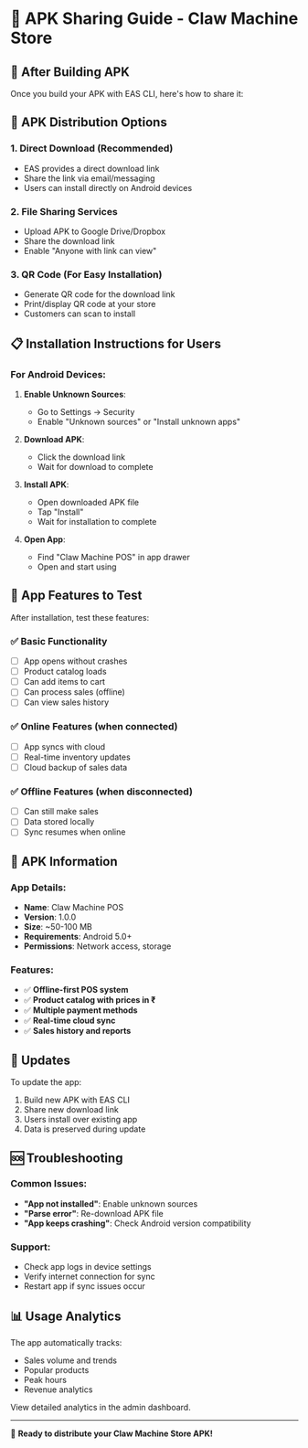 # 📱 APK Sharing Guide - Claw Machine Store

## 🎯 **After Building APK**

Once you build your APK with EAS CLI, here's how to share it:

## 🔗 **APK Distribution Options**

### 1. **Direct Download** (Recommended)
- EAS provides a direct download link
- Share the link via email/messaging
- Users can install directly on Android devices

### 2. **File Sharing Services**
- Upload APK to Google Drive/Dropbox
- Share the download link
- Enable "Anyone with link can view"

### 3. **QR Code** (For Easy Installation)
- Generate QR code for the download link
- Print/display QR code at your store
- Customers can scan to install

## 📋 **Installation Instructions for Users**

### For Android Devices:
1. **Enable Unknown Sources**:
   - Go to Settings → Security
   - Enable "Unknown sources" or "Install unknown apps"

2. **Download APK**:
   - Click the download link
   - Wait for download to complete

3. **Install APK**:
   - Open downloaded APK file
   - Tap "Install"
   - Wait for installation to complete

4. **Open App**:
   - Find "Claw Machine POS" in app drawer
   - Open and start using

## 🔧 **App Features to Test**

After installation, test these features:

### ✅ **Basic Functionality**
- [ ] App opens without crashes
- [ ] Product catalog loads
- [ ] Can add items to cart
- [ ] Can process sales (offline)
- [ ] Can view sales history

### ✅ **Online Features** (when connected)
- [ ] App syncs with cloud
- [ ] Real-time inventory updates
- [ ] Cloud backup of sales data

### ✅ **Offline Features** (when disconnected)
- [ ] Can still make sales
- [ ] Data stored locally
- [ ] Sync resumes when online

## 🎉 **APK Information**

### App Details:
- **Name**: Claw Machine POS
- **Version**: 1.0.0
- **Size**: ~50-100 MB
- **Requirements**: Android 5.0+
- **Permissions**: Network access, storage

### Features:
- ✅ **Offline-first POS system**
- ✅ **Product catalog with prices in ₹**
- ✅ **Multiple payment methods**
- ✅ **Real-time cloud sync**
- ✅ **Sales history and reports**

## 🔄 **Updates**

To update the app:
1. Build new APK with EAS CLI
2. Share new download link
3. Users install over existing app
4. Data is preserved during update

## 🆘 **Troubleshooting**

### Common Issues:
- **"App not installed"**: Enable unknown sources
- **"Parse error"**: Re-download APK file
- **"App keeps crashing"**: Check Android version compatibility

### Support:
- Check app logs in device settings
- Verify internet connection for sync
- Restart app if sync issues occur

## 📊 **Usage Analytics**

The app automatically tracks:
- Sales volume and trends
- Popular products
- Peak hours
- Revenue analytics

View detailed analytics in the admin dashboard.

---

🎯 **Ready to distribute your Claw Machine Store APK!** 